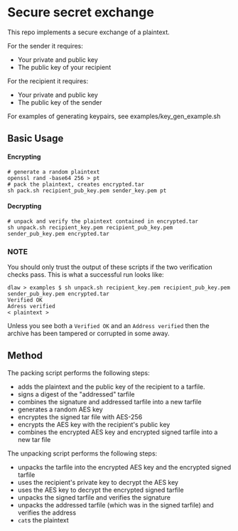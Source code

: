 # Secure secret exchange

This repo implements a secure exchange of a plaintext.

For the sender it requires:

* Your private and public key
* The public key of your recipient

For the recipient it requires:

* Your private and public key
* The public key of the sender

For examples of generating keypairs, see examples/key_gen_example.sh

## Basic Usage

#### Encrypting
```
# generate a random plaintext
openssl rand -base64 256 > pt
# pack the plaintext, creates encrypted.tar
sh pack.sh recipient_pub_key.pem sender_key.pem pt
```
#### Decrypting

```
# unpack and verify the plaintext contained in encrypted.tar
sh unpack.sh recipient_key.pem recipient_pub_key.pem sender_pub_key.pem encrypted.tar
```

### NOTE

You should only trust the output of these scripts if the two verification checks pass. This is what a successful run looks like:

```
dlaw > examples $ sh unpack.sh recipient_key.pem recipient_pub_key.pem sender_pub_key.pem encrypted.tar
Verified OK
Adress verified
< plaintext >
```

Unless you see both a `Verified OK` and an `Address verified` then the archive has been tampered or corrupted in some away.

## Method

The packing script performs the following steps:

* adds the plaintext and the public key of the recipient to a tarfile.
* signs a digest of the "addressed" tarfile
* combines the signature and addressed tarfile into a new tarfile
* generates a random AES key
* encryptes the signed tar file with AES-256
* encrypts the AES key with the recipient's public key
* combines the encrypted AES key and encrypted signed tarfile into a new tar file


The unpacking script performs the following steps:

* unpacks the tarfile into the encrypted AES key and the encrypted signed tarfile
* uses the recipient's private key to decrypt the AES key
* uses the AES key to decrypt the encrypted signed tarfile
* unpacks the signed tarfile and verifies the signature
* unpacks the addressed tarfile (which was in the signed tarfile) and verifies the address
* `cat`s the plaintext
